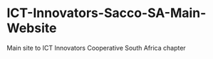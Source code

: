 # ICT-Innovators-Sacco-SA-Main-Website
Main site to ICT Innovators Cooperative South Africa chapter
